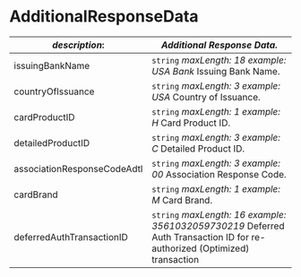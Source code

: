 
# AdditionalResponseData

| *description*:   | *Additional Response Data.*|
|----|----|
| issuingBankName |    ``` string ```  *maxLength: 18 example: USA Bank* Issuing Bank Name.|
| countryOfIssuance | ``` string ```  *maxLength: 3 example: USA* Country of Issuance.|
| cardProductID | ``` string ```  *maxLength: 1 example: H* Card Product ID.|  
| detailedProductID | ``` string ```  *maxLength: 3 example: C* Detailed Product ID.|
| associationResponseCodeAdtl | ``` string ```  *maxLength: 3 example: 00* Association Response Code.| 
| cardBrand | ``` string ```  *maxLength: 1 example: M* Card Brand.|
| deferredAuthTransactionID | ``` string ```  *maxLength: 16 example: 3561032059730219* Deferred Auth Transaction ID for re-authorized (Optimized) transaction|   
  







